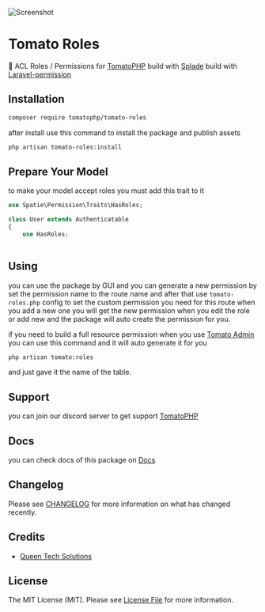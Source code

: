 ![Screenshot](https://github.com/tomatophp/tomato-roles/blob/master/art/screenshot.png)

# Tomato Roles

🍅 ACL Roles / Permissions for [TomatoPHP](https://docs.tomatophp.com/) build with [Splade](https://splade.dev/) build with [Laravel-permission](https://spatie.be/docs/laravel-permission/v5/introduction)

## Installation

```bash
composer require tomatophp/tomato-roles
```
after install use this command to install the package and publish assets

```bash
php artisan tomato-roles:install
```

## Prepare Your Model

to make your model accept roles you must add this trait to it

```php
use Spatie\Permission\Traits\HasRoles;

class User extends Authenticatable
{
    use HasRoles;
    
```

## Using

you can use the package by GUI and you can generate a new permission by set the permission name to the route name and after that use `tomato-roles.php` config to set the custom permission you need for this route when you add a new one you will get the new permission when you edit the role or add new and the package will auto create the permission for you.

if you need to build a full resource permission when you use [Tomato Admin](https://github.com/queents/tomato-admin) you can use this command and it will auto generate it for you

```bash
php artisan tomato:roles
```

and just gave it the name of the table.

## Support

you can join our discord server to get support [TomatoPHP](https://discord.gg/Xqmt35Uh)

## Docs

you can check docs of this package on [Docs](https://docs.tomatophp.com/tomato-roles)

## Changelog

Please see [CHANGELOG](CHANGELOG.md) for more information on what has changed recently.

## Credits

- [Queen Tech Solutions](https://github.com/queents)

## License

The MIT License (MIT). Please see [License File](LICENSE.md) for more information.
